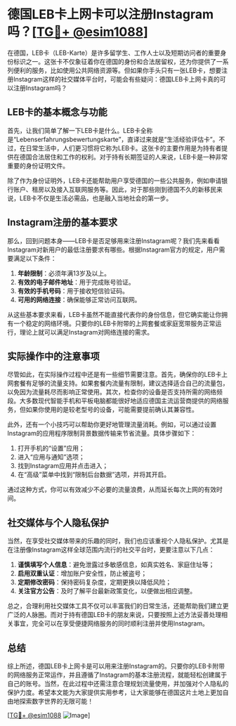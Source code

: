 # 德国LEB卡上网卡可以注册Instagram吗？[[TG💪+ @esim1088](https://t.me/s/esim1088)]

在德国，LEB卡（LEB-Karte）是许多留学生、工作人士以及短期访问者的重要身份标识之一。这张卡不仅象征着你在德国的身份和合法居留权，还为你提供了一系列便利的服务，比如使用公共网络资源等。但如果你手头只有一张LEB卡，想要注册Instagram这样的社交媒体平台时，可能会有些疑问：德国LEB卡上网卡真的可以注册Instagram吗？

## LEB卡的基本概念与功能

首先，让我们简单了解一下LEB卡是什么。LEB卡全称是“Lebenserfahrungsbewertungskarte”，直译过来就是“生活经验评估卡”。不过，在日常生活中，人们更习惯将它称为LEB卡。这张卡的主要作用是为持有者提供在德国合法居住和工作的权利。对于持有长期签证的人来说，LEB卡是一种非常重要的身份证明文件。

除了作为身份证明外，LEB卡还能帮助用户享受德国的一些公共服务，例如申请银行账户、租房以及接入互联网服务等。因此，对于那些刚到德国不久的新移民来说，LEB卡不仅是生活必需品，也是融入当地社会的第一步。

## Instagram注册的基本要求

那么，回到问题本身——LEB卡是否足够用来注册Instagram呢？我们先来看看Instagram对新用户的最低注册要求有哪些。根据Instagram官方的规定，用户需要满足以下条件：

1. **年龄限制**：必须年满13岁及以上。
2. **有效的电子邮件地址**：用于完成账号验证。
3. **有效的手机号码**：用于接收短信验证码。
4. **可用的网络连接**：确保能够正常访问互联网。

从这些基本要求来看，LEB卡虽然不能直接代表你的身份信息，但它确实能让你拥有一个稳定的网络环境。只要你的LEB卡附带的上网套餐或家庭宽带服务正常运行，理论上就可以满足Instagram对网络连接的需求。

## 实际操作中的注意事项

尽管如此，在实际操作过程中还是有一些细节需要注意。首先，确保你的LEB卡上网套餐有足够的流量支持。如果套餐内流量有限制，建议选择适合自己的流量包，以免因为流量耗尽而影响正常使用。其次，检查你的设备是否支持所需的网络频段。大多数现代智能手机和平板电脑都能很好地适应德国主流运营商提供的网络服务，但如果你使用的是较老型号的设备，可能需要提前确认其兼容性。

此外，还有一个小技巧可以帮助你更好地管理流量消耗。例如，可以通过设置Instagram的应用程序限制背景数据传输来节省流量。具体步骤如下：

1. 打开手机的“设置”应用；
2. 进入“应用与通知”选项；
3. 找到Instagram应用并点击进入；
4. 在“高级”菜单中找到“限制后台数据”选项，并将其开启。

通过这种方式，你可以有效减少不必要的流量浪费，从而延长每次上网的有效时间。

## 社交媒体与个人隐私保护

当然，在享受社交媒体带来的乐趣的同时，我们也应该重视个人隐私保护。尤其是在注册像Instagram这样全球范围内流行的社交平台时，更要注意以下几点：

1. **谨慎填写个人信息**：避免泄露过多敏感信息，如真实姓名、家庭住址等；
2. **启用双重认证**：增加账户安全性，防止被盗号；
3. **定期修改密码**：保持密码复杂度，定期更换以降低风险；
4. **关注官方公告**：及时了解平台最新政策变化，以便做出相应调整。

总之，合理利用社交媒体工具不仅可以丰富我们的日常生活，还能帮助我们建立更广泛的人脉圈。而对于持有德国LEB卡的朋友来说，只要按照上述方法妥善处理相关事宜，完全可以在享受便捷网络服务的同时顺利注册并使用Instagram。

## 总结

综上所述，德国LEB卡上网卡是可以用来注册Instagram的。只要你的LEB卡附带的网络服务正常运作，并且遵循了Instagram的基本注册流程，就能轻松创建属于自己的账号。当然，在此过程中还需注意合理规划流量使用，并加强对个人隐私的保护力度。希望本文能为大家提供实用参考，让大家能够在德国这片土地上更加自由地探索数字世界的无限可能！

[[TG💪+ @esim1088](https://t.me/s/esim1088) ![Image](https://i.postimg.cc/4NQfJmqS/Snipaste-2025-05-13-00-14-12.png)]